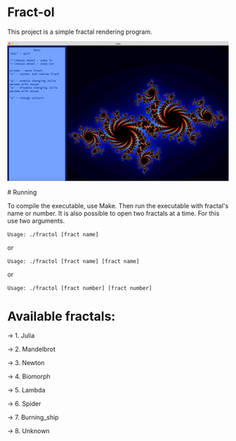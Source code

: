 # Fract-ol
This project is a simple fractal rendering program.

<p align="center">
<img src="https://github.com/akulaiev/Fract-ol/blob/master/demo.png" width="550">
</p>
# Running

To compile the executable, use Make. Then run the executable with fractal's name or number.
It is also possible to open two fractals at a time. For this use two arguments.
```
Usage: ./fractol [fract name]
```
or
```
Usage: ./fractol [fract name] [fract name]
```
or
```
Usage: ./fractol [fract number] [fract number]
```
# Available fractals:

-> 1. Julia

-> 2. Mandelbrot

-> 3. Newton

-> 4. Biomorph

-> 5. Lambda

-> 6. Spider

-> 7. Burning_ship

-> 8. Unknown
